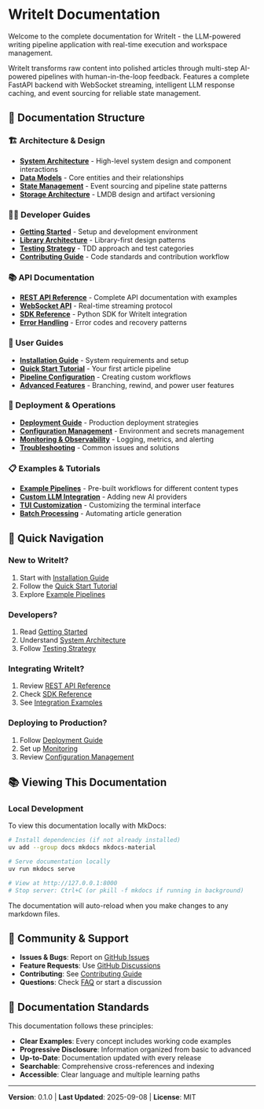 # WriteIt Documentation

Welcome to the complete documentation for WriteIt - the LLM-powered writing pipeline application with real-time execution and workspace management.

WriteIt transforms raw content into polished articles through multi-step AI-powered pipelines with human-in-the-loop feedback. Features a complete FastAPI backend with WebSocket streaming, intelligent LLM response caching, and event sourcing for reliable state management.

## 📖 Documentation Structure

### 🏗️ Architecture & Design
- [**System Architecture**](architecture/system-architecture.md) - High-level system design and component interactions
- [**Data Models**](architecture/data-models.md) - Core entities and their relationships
- [**State Management**](architecture/state-management.md) - Event sourcing and pipeline state patterns
- [**Storage Architecture**](architecture/storage-architecture.md) - LMDB design and artifact versioning

### 👨‍💻 Developer Guides
- [**Getting Started**](developer/getting-started.md) - Setup and development environment
- [**Library Architecture**](developer/library-architecture.md) - Library-first design patterns
- [**Testing Strategy**](developer/testing-strategy.md) - TDD approach and test categories
- [**Contributing Guide**](developer/contributing.md) - Code standards and contribution workflow

### 📚 API Documentation
- [**REST API Reference**](api/rest-api.md) - Complete API documentation with examples
- [**WebSocket API**](api/websocket-api.md) - Real-time streaming protocol
- [**SDK Reference**](api/sdk-reference.md) - Python SDK for WriteIt integration
- [**Error Handling**](api/error-handling.md) - Error codes and recovery patterns

### 👤 User Guides
- [**Installation Guide**](user/installation.md) - System requirements and setup
- [**Quick Start Tutorial**](user/quickstart.md) - Your first article pipeline
- [**Pipeline Configuration**](user/pipeline-config.md) - Creating custom workflows
- [**Advanced Features**](user/advanced-features.md) - Branching, rewind, and power user features

### 🚀 Deployment & Operations  
- [**Deployment Guide**](deployment/deployment.md) - Production deployment strategies
- [**Configuration Management**](deployment/configuration.md) - Environment and secrets management
- [**Monitoring & Observability**](deployment/monitoring.md) - Logging, metrics, and alerting
- [**Troubleshooting**](deployment/troubleshooting.md) - Common issues and solutions

### 📋 Examples & Tutorials
- [**Example Pipelines**](examples/pipeline-examples.md) - Pre-built workflows for different content types
- [**Custom LLM Integration**](examples/custom-llm-integration.md) - Adding new AI providers
- [**TUI Customization**](examples/tui-customization.md) - Customizing the terminal interface
- [**Batch Processing**](examples/batch-processing.md) - Automating article generation

## 🎯 Quick Navigation

### New to WriteIt?
1. Start with [Installation Guide](user/installation.md)
2. Follow the [Quick Start Tutorial](user/quickstart.md)
3. Explore [Example Pipelines](examples/pipeline-examples.md)

### Developers?
1. Read [Getting Started](developer/getting-started.md)
2. Understand [System Architecture](architecture/system-architecture.md)
3. Follow [Testing Strategy](developer/testing-strategy.md)

### Integrating WriteIt?
1. Review [REST API Reference](api/rest-api.md)
2. Check [SDK Reference](api/sdk-reference.md)
3. See [Integration Examples](examples/custom-llm-integration.md)

### Deploying to Production?
1. Follow [Deployment Guide](deployment/deployment.md)
2. Set up [Monitoring](deployment/monitoring.md)
3. Review [Configuration Management](deployment/configuration.md)

## 📚 Viewing This Documentation

### Local Development
To view this documentation locally with MkDocs:

```bash
# Install dependencies (if not already installed)
uv add --group docs mkdocs mkdocs-material

# Serve documentation locally
uv run mkdocs serve

# View at http://127.0.0.1:8000
# Stop server: Ctrl+C (or pkill -f mkdocs if running in background)
```

The documentation will auto-reload when you make changes to any markdown files.

## 🤝 Community & Support

- **Issues & Bugs**: Report on [GitHub Issues](https://github.com/writeIt/writeIt/issues)
- **Feature Requests**: Use [GitHub Discussions](https://github.com/writeIt/writeIt/discussions)
- **Contributing**: See [Contributing Guide](developer/contributing.md)
- **Questions**: Check [FAQ](user/faq.md) or start a discussion

## 📝 Documentation Standards

This documentation follows these principles:
- **Clear Examples**: Every concept includes working code examples
- **Progressive Disclosure**: Information organized from basic to advanced
- **Up-to-Date**: Documentation updated with every release
- **Searchable**: Comprehensive cross-references and indexing
- **Accessible**: Clear language and multiple learning paths

---

**Version**: 0.1.0 | **Last Updated**: 2025-09-08 | **License**: MIT